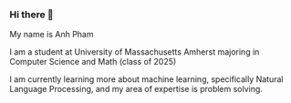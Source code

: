### Hi there 👋

My name is Anh Pham

I am a student at University of Massachusetts Amherst majoring in Computer Science and Math (class of 2025)

I am currently learning more about machine learning, specifically Natural Language Processing, and my area of expertise is problem solving.
<!--
**ShadowMuffin25/ShadowMuffin25** is a ✨ _special_ ✨ repository because its `README.md` (this file) appears on your GitHub profile.

Here are some ideas to get you started:

- 🔭 I’m currently working on ...
- 🌱 I’m currently learning ...
- 👯 I’m looking to collaborate on ...
- 🤔 I’m looking for help with ...
- 💬 Ask me about ...
- 📫 How to reach me: ...
- 😄 Pronouns: ...
- ⚡ Fun fact: ...
-->
